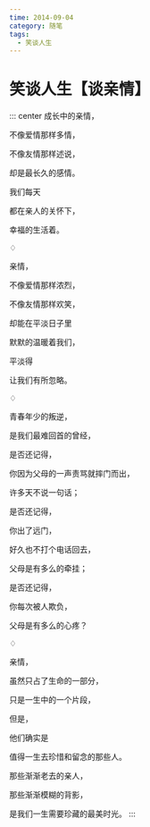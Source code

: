 ```yaml
---
time: 2014-09-04
category: 随笔
tags:
  - 笑谈人生
---
```


# 笑谈人生【谈亲情】

::: center
成长中的亲情，

不像爱情那样多情，

不像友情那样述说，

却是最长久的感情。

我们每天

都在亲人的关怀下，

幸福的生活着。

♢

亲情，

不像爱情那样浓烈，

不像友情那样欢笑，

却能在平淡日子里

默默的温暖着我们，

平淡得

让我们有所忽略。

♢

青春年少的叛逆，

是我们最难回首的曾经，

是否还记得，

你因为父母的一声责骂就摔门而出，

许多天不说一句话；

是否还记得，

你出了远门，

好久也不打个电话回去，

父母是有多么的牵挂；

是否还记得，

你每次被人欺负，

父母是有多么的心疼？

♢

亲情，

虽然只占了生命的一部分，

只是一生中的一个片段，

但是，

他们确实是

值得一生去珍惜和留念的那些人。

那些渐渐老去的亲人，

那些渐渐模糊的背影，

是我们一生需要珍藏的最美时光。
:::
